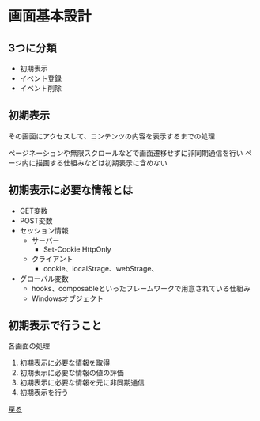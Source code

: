 # 画面基本設計

## 3つに分類

- 初期表示
- イベント登録
- イベント削除

## 初期表示

その画面にアクセスして、コンテンツの内容を表示するまでの処理

ページネーションや無限スクロールなどで画面遷移せずに非同期通信を行い
ページ内に描画する仕組みなどは初期表示に含めない

## 初期表示に必要な情報とは

- GET変数
- POST変数
- セッション情報
  - サーバー
    - Set-Cookie HttpOnly
  - クライアント
    - cookie、localStrage、webStrage、
- グローバル変数
  - hooks、composableといったフレームワークで用意されている仕組み
  - Windowsオブジェクト

## 初期表示で行うこと

各画面の処理

1. 初期表示に必要な情報を取得
2. 初期表示に必要な情報の値の評価
3. 初期表示に必要な情報を元に非同期通信
4. 初期表示を行う

[戻る](../index.md)
